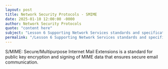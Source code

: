 ```yaml
---
layout: post
title: Network Security Protocols - SMIME
date: 2025-01-10 12:00:00 -0000
author: Network Security Protocols
quote: "content here"
subject: "Lesson 6 Supporting Network Services standards and specifications"
permalink: "/Lesson 6 Supporting Network Services standards and specifications/Network Security Protocols/Network Security Protocols - SMIME"
---
```


S/MIME: Secure/Multipurpose Internet Mail Extensions is a standard for public key encryption and signing of MIME data that ensures secure email communication.
